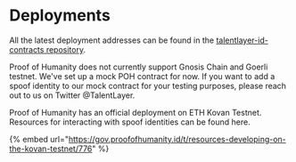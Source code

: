 # Deployments

All the latest deployment addresses can be found in the [talentlayer-id-contracts repository](https://github.com/TalentLayer/talentlayer-id-contracts#talentlayer).

Proof of Humanity does not currently support Gnosis Chain and Goerli testnet. We've set up a mock POH contract for now. If you want to add a spoof identity to our mock contract for your testing purposes, please reach out to us on Twitter @TalentLayer.

Proof of Humanity has an official deployment on ETH Kovan Testnet. Resources for interacting with spoof identities can be found here.

{% embed url="https://gov.proofofhumanity.id/t/resources-developing-on-the-kovan-testnet/776" %}
